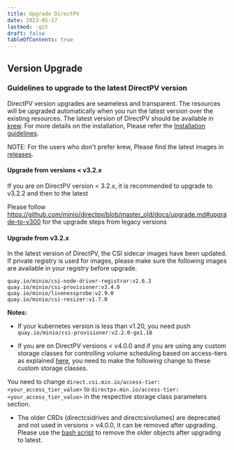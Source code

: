 ```yaml
---
title: Upgrade DirectPV
date: 2023-05-17
lastmod: :git
draft: false
tableOfContents: true
---
```


Version Upgrade
---------------

### Guidelines to upgrade to the latest DirectPV version

DirectPV version upgrades are seameless and transparent. The resources will be upgraded automatically when you run the latest version over the existing resources. The latest version of DirectPV should be available in [krew](https://github.com/kubernetes-sigs/krew-index). For more details on the installation, Please refer the [Installation guidelines](./installation.md).

NOTE: For the users who don't prefer krew, Please find the latest images in [releases](https://github.com/minio/directpv/releases).


#### Upgrade from versions < v3.2.x

If you are on DirectPV version < 3.2.x, it is recommended to upgrade to v3.2.2 and then to the latest

Please follow https://github.com/minio/directpv/blob/master_old/docs/upgrade.md#upgrade-to-v300 for the upgrade steps from legacy versions


#### Upgrade from v3.2.x

In the latest version of DirectPV, the CSI sidecar images have been updated. If private registry is used for images, please make sure the following images are available in your registry before upgrade.

```
quay.io/minio/csi-node-driver-registrar:v2.6.3
quay.io/minio/csi-provisioner:v3.4.0
quay.io/minio/livenessprobe:v2.9.0
quay.io/minio/csi-resizer:v1.7.0
```

**Notes:**

- If your kubernetes version is less than v1.20, you need push `quay.io/minio/csi-provisioner:v2.2.0-go1.18`

- If you are on DirectPV versions < v4.0.0 and if you are using any custom storage classes for controlling volume scheduling based on access-tiers as explained [here](https://github.com/minio/directpv/blob/master_old/docs/scheduling.md), you need to make the following change to these custom storage classes.

You need to change `direct.csi.min.io/access-tier: <your_access_tier_value>` to `directpv.min.io/access-tier: <your_access_tier_value>` in the respective storage class parameters section.

- The older CRDs (directcsidrives and directcsivolumes) are deprecated and not used in versions > v4.0.0, it can be removed after upgrading. Please use the [bash script](./tools/remove-directcsi.sh) to remove the older objects after upgrading to latest.
